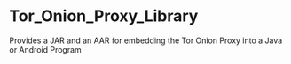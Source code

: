 Tor_Onion_Proxy_Library
=======================

Provides a JAR and an AAR for embedding the Tor Onion Proxy into a Java or Android Program
